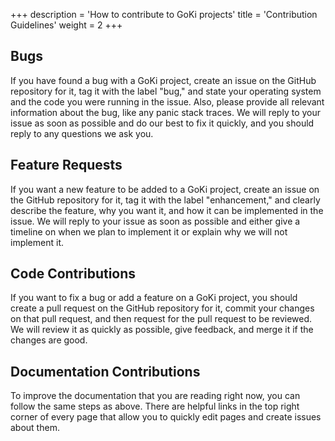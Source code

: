 +++
description = 'How to contribute to GoKi projects'
title = 'Contribution Guidelines'
weight = 2
+++

## Bugs

If you have found a bug with a GoKi project, create an issue on the GitHub repository for it, tag it with the label "bug," and state your operating system and the code you were running in the issue. Also, please provide all relevant information about the bug, like any panic stack traces. We will reply to your issue as soon as possible and do our best to fix it quickly, and you should reply to any questions we ask you.

## Feature Requests

If you want a new feature to be added to a GoKi project, create an issue on the GitHub repository for it, tag it with the label "enhancement," and clearly describe the feature, why you want it, and how it can be implemented in the issue. We will reply to your issue as soon as possible and either give a timeline on when we plan to implement it or explain why we will not implement it.

## Code Contributions

If you want to fix a bug or add a feature on a GoKi project, you should create a pull request on the GitHub repository for it, commit your changes on that pull request, and then request for the pull request to be reviewed. We will review it as quickly as possible, give feedback, and merge it if the changes are good.

## Documentation Contributions

To improve the documentation that you are reading right now, you can follow the same steps as above. There are helpful links in the top right corner of every page that allow you to quickly edit pages and create issues about them.
